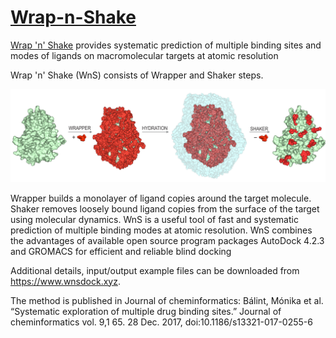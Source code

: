 # [Wrap-n-Shake](https://www.wnsdock.xyz) 


[Wrap 'n' Shake](https://www.wnsdock.xyz) provides systematic prediction of multiple binding sites and modes of ligands on macromolecular targets at atomic resolution

Wrap 'n' Shake (WnS) consists of Wrapper and Shaker steps. 

![Alt text](https://github.com/drmonikabalint/Wrap-n-Shake/blob/master/picture/wns.png "Wrap'n'Shake")

Wrapper builds a monolayer of ligand copies around the target molecule. Shaker removes loosely bound ligand copies from the surface of the target using molecular dynamics. WnS is a useful tool of fast and systematic prediction of multiple binding modes at atomic resolution. WnS combines the advantages of available open source program packages AutoDock 4.2.3 and GROMACS for efficient and reliable blind docking

Additional details, input/output example files can be downloaded from https://www.wnsdock.xyz.

The method is published in Journal of cheminformatics:
Bálint, Mónika et al. “Systematic exploration of multiple drug binding sites.” Journal of cheminformatics vol. 9,1 65. 28 Dec. 2017, doi:10.1186/s13321-017-0255-6
